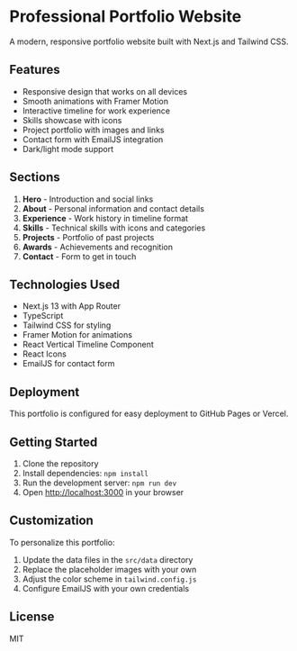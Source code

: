 # Professional Portfolio Website

A modern, responsive portfolio website built with Next.js and Tailwind CSS.

## Features

- Responsive design that works on all devices
- Smooth animations with Framer Motion
- Interactive timeline for work experience
- Skills showcase with icons
- Project portfolio with images and links
- Contact form with EmailJS integration
- Dark/light mode support

## Sections

1. **Hero** - Introduction and social links
2. **About** - Personal information and contact details
3. **Experience** - Work history in timeline format
4. **Skills** - Technical skills with icons and categories
5. **Projects** - Portfolio of past projects
6. **Awards** - Achievements and recognition
7. **Contact** - Form to get in touch

## Technologies Used

- Next.js 13 with App Router
- TypeScript
- Tailwind CSS for styling
- Framer Motion for animations
- React Vertical Timeline Component
- React Icons
- EmailJS for contact form

## Deployment

This portfolio is configured for easy deployment to GitHub Pages or Vercel.

## Getting Started

1. Clone the repository
2. Install dependencies: `npm install`
3. Run the development server: `npm run dev`
4. Open [http://localhost:3000](http://localhost:3000) in your browser

## Customization

To personalize this portfolio:

1. Update the data files in the `src/data` directory
2. Replace the placeholder images with your own
3. Adjust the color scheme in `tailwind.config.js`
4. Configure EmailJS with your own credentials

## License

MIT
